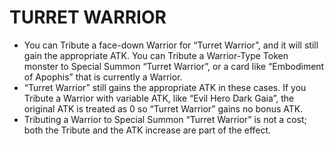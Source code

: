 # TURRET WARRIOR

*   You can Tribute a face-down Warrior for “Turret Warrior”, and it will still gain the appropriate ATK. You can Tribute a Warrior-Type Token monster to Special Summon “Turret Warrior”, or a card like “Embodiment of Apophis” that is currently a Warrior.
*   “Turret Warrior” still gains the appropriate ATK in these cases. If you Tribute a Warrior with variable ATK, like “Evil Hero Dark Gaia”, the original ATK is treated as 0 so “Turret Warrior” gains no bonus ATK.
*   Tributing a Warrior to Special Summon “Turret Warrior” is not a cost; both the Tribute and the ATK increase are part of the effect.
